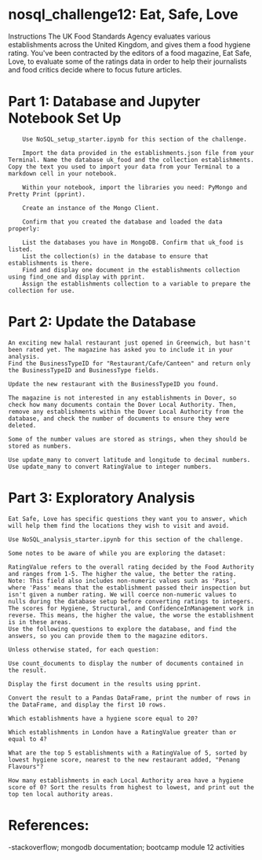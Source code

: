 # nosql_challenge12: Eat, Safe, Love
Instructions
The UK Food Standards Agency evaluates various establishments across the United Kingdom, and gives them a food hygiene rating. You've been contracted by the editors of a food magazine, Eat Safe, Love, to evaluate some of the ratings data in order to help their journalists and food critics decide where to focus future articles.

# Part 1: Database and Jupyter Notebook Set Up
        Use NoSQL_setup_starter.ipynb for this section of the challenge.

        Import the data provided in the establishments.json file from your Terminal. Name the database uk_food and the collection establishments. Copy the text you used to import your data from your Terminal to a markdown cell in your notebook.

        Within your notebook, import the libraries you need: PyMongo and Pretty Print (pprint).

        Create an instance of the Mongo Client.

        Confirm that you created the database and loaded the data properly:

        List the databases you have in MongoDB. Confirm that uk_food is listed.
        List the collection(s) in the database to ensure that establishments is there.
        Find and display one document in the establishments collection using find_one and display with pprint.
        Assign the establishments collection to a variable to prepare the collection for use.
# Part 2: Update the Database
    An exciting new halal restaurant just opened in Greenwich, but hasn't been rated yet. The magazine has asked you to include it in your analysis.
    Find the BusinessTypeID for "Restaurant/Cafe/Canteen" and return only the BusinessTypeID and BusinessType fields.

    Update the new restaurant with the BusinessTypeID you found.

    The magazine is not interested in any establishments in Dover, so check how many documents contain the Dover Local Authority. Then, remove any establishments within the Dover Local Authority from the database, and check the number of documents to ensure they were deleted.

    Some of the number values are stored as strings, when they should be stored as numbers.

    Use update_many to convert latitude and longitude to decimal numbers.
    Use update_many to convert RatingValue to integer numbers.

# Part 3: Exploratory Analysis
    Eat Safe, Love has specific questions they want you to answer, which will help them find the locations they wish to visit and avoid.

    Use NoSQL_analysis_starter.ipynb for this section of the challenge.

    Some notes to be aware of while you are exploring the dataset:

    RatingValue refers to the overall rating decided by the Food Authority and ranges from 1-5. The higher the value, the better the rating.
    Note: This field also includes non-numeric values such as 'Pass', where 'Pass' means that the establishment passed their inspection but isn't given a number rating. We will coerce non-numeric values to nulls during the database setup before converting ratings to integers.
    The scores for Hygiene, Structural, and ConfidenceInManagement work in reverse. This means, the higher the value, the worse the establishment is in these areas.
    Use the following questions to explore the database, and find the answers, so you can provide them to the magazine editors.

    Unless otherwise stated, for each question:

    Use count_documents to display the number of documents contained in the result.

    Display the first document in the results using pprint.

    Convert the result to a Pandas DataFrame, print the number of rows in the DataFrame, and display the first 10 rows.

    Which establishments have a hygiene score equal to 20?

    Which establishments in London have a RatingValue greater than or equal to 4?

    What are the top 5 establishments with a RatingValue of 5, sorted by lowest hygiene score, nearest to the new restaurant added, "Penang Flavours"?

    How many establishments in each Local Authority area have a hygiene score of 0? Sort the results from highest to lowest, and print out the top ten local authority areas.

# References: 
-stackoverflow; mongodb documentation; bootcamp module 12 activities